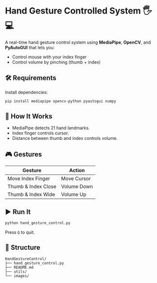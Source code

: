 
# Hand Gesture Controlled System 🖐️💻

A real-time hand gesture control system using **MediaPipe**, **OpenCV**, and **PyAutoGUI** that lets you:
- Control mouse with your index finger
- Control volume by pinching (thumb + index)

## 🛠️ Requirements

Install dependencies:
```bash
pip install mediapipe opencv-python pyautogui numpy
```

## 🚀 How It Works

- MediaPipe detects 21 hand landmarks.
- Index finger controls cursor.
- Distance between thumb and index controls volume.

## 🎮 Gestures

| Gesture             | Action        |
|---------------------|---------------|
| Move Index Finger   | Move Cursor   |
| Thumb & Index Close | Volume Down   |
| Thumb & Index Wide  | Volume Up     |

## ▶️ Run It

```bash
python hand_gesture_control.py
```

Press `Q` to quit.

## 📁 Structure

```
HandGestureControl/
├── hand_gesture_control.py
├── README.md
├── utils/
└── images/
```
